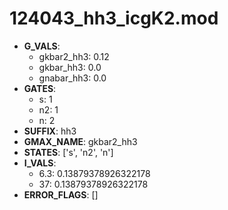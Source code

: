 # 124043_hh3_icgK2.mod

- **G_VALS**:
  - gkbar2_hh3: 0.12
  - gkbar_hh3: 0.0
  - gnabar_hh3: 0.0
- **GATES**:
  - s: 1
  - n2: 1
  - n: 2
- **SUFFIX**: hh3
- **GMAX_NAME**: gkbar2_hh3
- **STATES**: ['s', 'n2', 'n']
- **I_VALS**:
  - 6.3: 0.13879378926322178
  - 37: 0.13879378926322178
- **ERROR_FLAGS**: []
